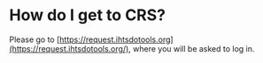 # How do I get to CRS?

Please go to [https://request.ihtsdotools.org](https://request.ihtsdotools.org/), where you will be asked to log in.


